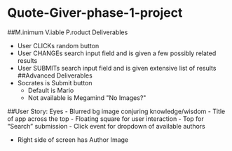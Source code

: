 # Quote-Giver-phase-1-project

##M.inimum V.iable P.roduct Deliverables
 - User CLICKs random button
 - User CHANGEs search input field and is given a few possibly related results
 - User SUBMITs search input field and is given extensive list of results
##Advanced Deliverables
 - Socrates is Submit button
	- Default is Mario
	- Not available is Megamind "No Images?"

 ##User Story: Eyes
	- Blurred bg image conjuring knowledge/wisdom
	- Title of app across the top
	- Floating square for user interaction
	- Top for “Search” submission
	- Click event for dropdown of available authors
 - Right side of screen has Author Image
	
